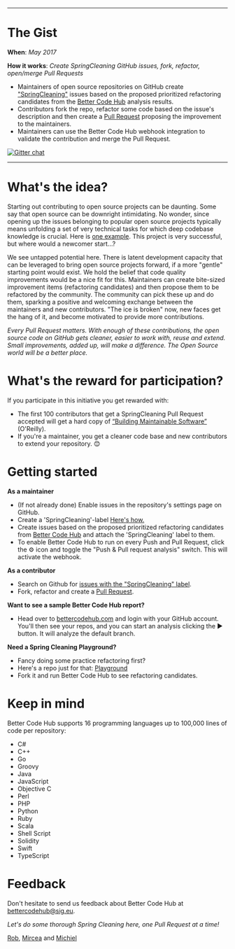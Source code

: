 
___
# The Gist
**When**: _May 2017_

**How it works**: _Create SpringCleaning GitHub issues, fork, refactor, open/merge Pull Requests_

* Maintainers of open source repositories on GitHub create ["SpringCleaning"](https://github.com/search?q=label%3ASpringCleaning&type=Issues&utf8=%E2%9C%93) issues based on the proposed prioritized refactoring candidates from the [Better Code Hub](https://bettercodehub.com) analysis results. 
* Contributors fork the repo, refactor some code based on the issue's description and then create a [Pull Request](https://help.github.com/articles/creating-a-pull-request-from-a-fork/) proposing the improvement to the maintainers.
* Maintainers can use the Better Code Hub webhook integration to validate the contribution and merge the Pull Request.

[![Gitter chat](https://badges.gitter.im/gitterHQ/gitter.png)](https://gitter.im/OpenSourceSpringCleaning/Lobby)

___

# What's the idea?

Starting out contributing to open source projects can be daunting. Some say that open source can be downright intimidating. No wonder, since opening up the issues belonging to popular open source projects typically means unfolding a set of very technical tasks for which deep codebase knowledge is crucial. Here is [one example](https://github.com/ReactiveX/RxJava/issues). This project is very successful, but where would a newcomer start...? 

We see untapped potential here. There is latent development capacity that can be leveraged to bring open source projects forward, if a more "gentle" starting point would exist. We hold the belief that code quality improvements would be a nice fit for this. Maintainers can create bite-sized improvement items (refactoring candidates) and then propose them to be refactored by the community. The community can pick these up and do them, sparking a positive and welcoming exchange between the maintainers and new contributors. "The ice is broken" now, new faces get the hang of it, and become motivated to provide more contributions. 

_Every Pull Request matters. With enough of these contributions, the open source code on GitHub gets cleaner, easier to work with, reuse and extend. Small improvements, added up, will make a difference. The Open Source world will be a better place._

# What's the reward for participation?  

If you participate in this initiative you get rewarded with: 

* The first 100 contributors that get a SpringCleaning Pull Request accepted will get a hard copy of [“Building Maintainable Software”](http://shop.oreilly.com/product/0636920049555.do) (O'Reilly).
* If you're a maintainer, you get a cleaner code base and new contributors to extend your repository. 😊 

# Getting started 

**As a maintainer**

* (If not already done) Enable issues in the repository's settings page on GitHub.
* Create a 'SpringCleaning'-label [Here's how.](https://help.github.com/articles/creating-and-editing-labels-for-issues-and-pull-requests/)
* Create issues based on the proposed prioritized refactoring candidates from [Better Code Hub](https://bettercodehub.com) and attach the 'SpringCleaning' label to them.
* To enable Better Code Hub to run on every Push and Pull Request, click the ⚙ icon and toggle the "Push & Pull request analysis" switch. This will activate the webhook.

**As a contributor**

* Search on Github for [issues with the "SpringCleaning" label](https://github.com/search?q=label%3ASpringCleaning&type=Issues&utf8=%E2%9C%93). 
* Fork, refactor and create a [Pull Request](https://help.github.com/articles/creating-a-pull-request-from-a-fork/).

**Want to see a sample Better Code Hub report?**

* Head over to [bettercodehub.com](https://bettercodehub.com) and login with your GitHub account. You'll then see your repos, and you can start an analysis clicking the ▶️ button. It will analyze the default branch. 

**Need a Spring Cleaning Playground?**

* Fancy doing some practice refactoring first? 
* Here's a repo just for that: [Playground](https://github.com/OpenSourceSpringCleaning/Playground)
* Fork it and run Better Code Hub to see refactoring candidates.

# Keep in mind

Better Code Hub supports 16 programming languages up to 100,000 lines of code per repository:

* C#
* C++
* Go
* Groovy
* Java
* JavaScript
* Objective C
* Perl
* PHP
* Python
* Ruby
* Scala
* Shell Script
* Solidity
* Swift
* TypeScript

# Feedback 

Don't hesitate to send us feedback about Better Code Hub at <a href="mailto:bettercodehub@sig.eu">bettercodehub@sig.eu</a>. 

*Let's do some thorough Spring Cleaning here, one Pull Request at a time!*

[Rob](https://github.com/robvanderleek), [Mircea](https://github.com/mcadariu) and [Michiel](https://github.com/michielcuijpers)
